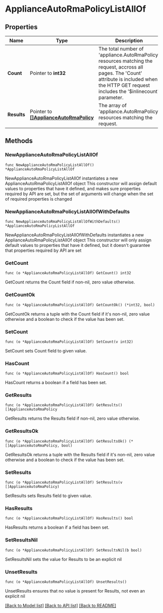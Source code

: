 # ApplianceAutoRmaPolicyListAllOf

## Properties

Name | Type | Description | Notes
------------ | ------------- | ------------- | -------------
**Count** | Pointer to **int32** | The total number of &#39;appliance.AutoRmaPolicy&#39; resources matching the request, accross all pages. The &#39;Count&#39; attribute is included when the HTTP GET request includes the &#39;$inlinecount&#39; parameter. | [optional] 
**Results** | Pointer to [**[]ApplianceAutoRmaPolicy**](ApplianceAutoRmaPolicy.md) | The array of &#39;appliance.AutoRmaPolicy&#39; resources matching the request. | [optional] 

## Methods

### NewApplianceAutoRmaPolicyListAllOf

`func NewApplianceAutoRmaPolicyListAllOf() *ApplianceAutoRmaPolicyListAllOf`

NewApplianceAutoRmaPolicyListAllOf instantiates a new ApplianceAutoRmaPolicyListAllOf object
This constructor will assign default values to properties that have it defined,
and makes sure properties required by API are set, but the set of arguments
will change when the set of required properties is changed

### NewApplianceAutoRmaPolicyListAllOfWithDefaults

`func NewApplianceAutoRmaPolicyListAllOfWithDefaults() *ApplianceAutoRmaPolicyListAllOf`

NewApplianceAutoRmaPolicyListAllOfWithDefaults instantiates a new ApplianceAutoRmaPolicyListAllOf object
This constructor will only assign default values to properties that have it defined,
but it doesn't guarantee that properties required by API are set

### GetCount

`func (o *ApplianceAutoRmaPolicyListAllOf) GetCount() int32`

GetCount returns the Count field if non-nil, zero value otherwise.

### GetCountOk

`func (o *ApplianceAutoRmaPolicyListAllOf) GetCountOk() (*int32, bool)`

GetCountOk returns a tuple with the Count field if it's non-nil, zero value otherwise
and a boolean to check if the value has been set.

### SetCount

`func (o *ApplianceAutoRmaPolicyListAllOf) SetCount(v int32)`

SetCount sets Count field to given value.

### HasCount

`func (o *ApplianceAutoRmaPolicyListAllOf) HasCount() bool`

HasCount returns a boolean if a field has been set.

### GetResults

`func (o *ApplianceAutoRmaPolicyListAllOf) GetResults() []ApplianceAutoRmaPolicy`

GetResults returns the Results field if non-nil, zero value otherwise.

### GetResultsOk

`func (o *ApplianceAutoRmaPolicyListAllOf) GetResultsOk() (*[]ApplianceAutoRmaPolicy, bool)`

GetResultsOk returns a tuple with the Results field if it's non-nil, zero value otherwise
and a boolean to check if the value has been set.

### SetResults

`func (o *ApplianceAutoRmaPolicyListAllOf) SetResults(v []ApplianceAutoRmaPolicy)`

SetResults sets Results field to given value.

### HasResults

`func (o *ApplianceAutoRmaPolicyListAllOf) HasResults() bool`

HasResults returns a boolean if a field has been set.

### SetResultsNil

`func (o *ApplianceAutoRmaPolicyListAllOf) SetResultsNil(b bool)`

 SetResultsNil sets the value for Results to be an explicit nil

### UnsetResults
`func (o *ApplianceAutoRmaPolicyListAllOf) UnsetResults()`

UnsetResults ensures that no value is present for Results, not even an explicit nil

[[Back to Model list]](../README.md#documentation-for-models) [[Back to API list]](../README.md#documentation-for-api-endpoints) [[Back to README]](../README.md)


